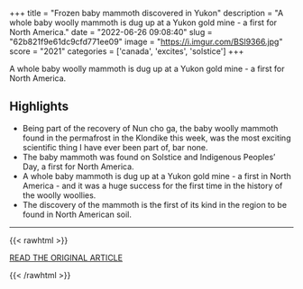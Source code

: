 +++
title = "Frozen baby mammoth discovered in Yukon"
description = "A whole baby woolly mammoth is dug up at a Yukon gold mine - a first for North America."
date = "2022-06-26 09:08:40"
slug = "62b821f9e61dc9cfd771ee09"
image = "https://i.imgur.com/BSl9366.jpg"
score = "2021"
categories = ['canada', 'excites', 'solstice']
+++

A whole baby woolly mammoth is dug up at a Yukon gold mine - a first for North America.

## Highlights

- Being part of the recovery of Nun cho ga, the baby woolly mammoth found in the permafrost in the Klondike this week, was the most exciting scientific thing I have ever been part of, bar none.
- The baby mammoth was found on Solstice and Indigenous Peoples’ Day, a first for North America.
- A whole baby mammoth is dug up at a Yukon gold mine - a first in North America - and it was a huge success for the first time in the history of the woolly woollies.
- The discovery of the mammoth is the first of its kind in the region to be found in North American soil.

---

{{< rawhtml >}}
  <p class="article-category">
    <a target="_blank" href="https://www.bbc.com/news/world-us-canada-61936818">READ THE ORIGINAL ARTICLE</a>
  </p>
{{< /rawhtml >}}
